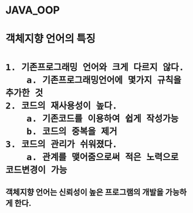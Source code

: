 # JAVA_OOP

<h1>객체지향 언어의 특징<h1>

	1. 기존프로그래밍 언어와 크게 다르지 않다.
		a. 기존프로그래밍언어에 몇가지 규칙을 추가한 것
	2. 코드의 재사용성이 높다.
		a. 기존코드를 이용하여 쉽게 작성가능
		b. 코드의 중복을 제거
	3. 코드의 관리가 쉬워졌다.
		a. 관계를 맺어줌으로써 적은 노력으로 코드변경이 가능

<h2>객체지향 언어는 신뢰성이 높은 프로그램의 개발을 가능하게 한다.<h2>
